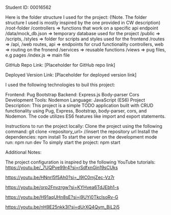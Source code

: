 Student ID: 00016562

Here is the folder structure I used for the project:
(!Note. The folder structure I used is mostly inspired by the one provided in CW description)
/root-folder
/controllers => functions that work on a specific api endpoint
/data/mock_db.json => temporary database used for the project
/public => /scripts, /styles => folder for scripts and styles used for the frontend
/routes => /api, /web routes, api => endpoints for crud functionality controllers, web => routing on the fronend
/services => reusable functions
/views => pug files, e.g pages
/index.js => main file

GitHub Repo Link: [Placeholder for GitHub repo link]

Deployed Version Link: [Placeholder for deployed version link]

I used the following technologies to buil this project:

Frontend:
Pug
Bootstrap
Backend:
Express.js
Body-parser
Cors
Development Tools:
Nodemon
Language: JavaScript (ES6)
Project Description:
This project is a simple TODO application built with CRUD functionality using Pug, Express, Bootstrap, body-parser, cors, and Nodemon. The code utilizes ES6 features like import and export statements.

Instructions to run the project locally:
Clone the project using the following command:
git clone <repository_url> //insert the repository url
Install the dependencies:
npm install
To start the server on the development mode run:
npm run dev
To simply start the project:
npm start

Additional Notes:

The project configuration is inspired by the following YouTube tutorials:
https://youtu.be/_7UQPve99r4?si=rSdfxnGin19sCUks

https://youtu.be/HNnrl5f5Ah0?si=_l9lC0mjZec-Vz7r

https://youtu.be/orp2Fnvzrgw?si=KYHvea6TdJEbh1-s

https://youtu.be/H91aqUHn8sE?si=j9UYj0TkcIsoRv-G

https://youtu.be/nH9E25nkk3I?si=dUrXQ4Qym_BiL2j5

